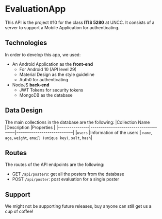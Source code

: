 
# EvaluationApp
This API is the project #10 for the class **ITIS 5280** at UNCC. It consists of a server to support a Mobile Application for authenticating. 


## Technologies

In order to develop this app, we used:
- An Android Application as the **front-end**
	- For Android 10 (API level 29)
	- Material Design as the style guideline
	- Auth0 for authenticating
- NodeJS **back-end**
	- JWT Tokens for security tokens
	- MongoDB as the database

## Data Design
The main collections in the database are the following:
|Collection Name |Description                    		 |Properties				   |
|----------------|---------------------------------------|-----------------------------|
|`users`		 |Information of the users       		 | `name`, `age`, `weight`, `email (unique key)`, `salt`, `hash`|

## Routes
The routes of the API endpoints are the following:
- GET `/api/posters`: get all the posters from the database
- POST `/api/poster`: post evaluation for a single poster


## Support

We might not be supporting future releases, buy anyone can still get us a cup of coffee!
